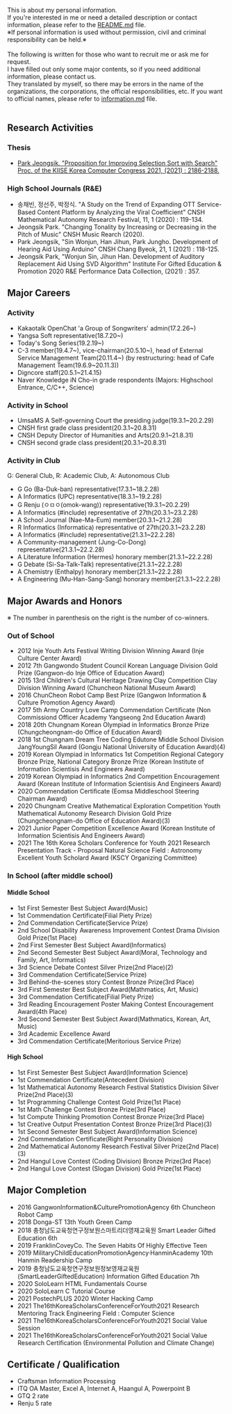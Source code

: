 This is about my personal information.<br>
If you're interested in me or need a detailed description or contact information, please refer to the [README.md](README.md) file.<br>
※If personal information is used without permission, civil and criminal responsibility can be held.※<br><br>
The following is written for those who want to recruit me or ask me for request.<br>
I have filled out only some major contents, so if you need additional information, please contact us.
<br>
They translated by myself, so there may be errors in the name of the organizations, the corporations, the official responsibilities, etc. If you want to official names, please refer to [information.md](information.md) file.<br><br>

## Research Activities
### Thesis
* [Park Jeongsik. "Proposition for Improving Selection Sort with Search" Proc. of the KIISE Korea Computer Congress 2021, (2021) : 2186-2188.](https://www.dbpia.co.kr/journal/articleDetail?nodeId=NODE10583574)
### High School Journals (R&E)
* 송채빈, 정선주, 박정식. "A Study on the Trend of Expanding OTT Service-Based 
Content Platform by Analyzing the Viral Coefficient" CNSH Mathematical Autonomy Research Festival, 11, 1 (2020) : 119-134.
* Jeongsik Park. "Changing Tonality by Increasing or Decreasing in the Pitch of Music" CNSH Music Rearch (2020).
* Park Jeongsik, "Sin Wonjun, Han Jihun, Park Jungho. Development of Hearing Aid Using Arduino" CNSH Chang Byeok, 21, 1 (2021) : 118-125.
* Jeongsik Park, "Wonjun Sin, Jihun Han. Development of Auditory Replacement Aid Using SVD Algorithm" Institute For Gifted Education & Promotion 2020 R&E Performance Data Collection, (2021) : 357.

## Major Careers

### Activity
* Kakaotalk OpenChat 'a Group of Songwriters' admin(17.2.26~)
* Yangsa Soft representative(18.7.20~)
* Today's Song Series(19.2.19~)
* C-3 member(19.4.7~), vice-chairman(20.5.10~), head of External Service Management Team(20.11.4~) (by restructuring: head of Cafe Management Team(19.6.9~20.11.3))
* Digncore staff(20.5.1~21.4.15)
* Naver Knowledge iN Cho-in grade respondents (Majors: Highschool Entrance, C/C++, Science)

### Activity in School
* UmsaMS A Self-governing Court the presiding judge(19.3.1~20.2.29)
* CNSH first grade class president(20.3.1~20.8.31)
* CNSH Deputy Director of Humanities and Arts(20.9.1~21.8.31)
* CNSH second grade class president(20.3.1~20.8.31)

### Activity in Club
G: General Club, R: Academic Club, A: Autonomous Club
* G Go (Ba-Duk-ban) representative(17.3.1~18.2.28)
* A Informatics (UPC) representative(18.3.1~19.2.28)
* G Renju (ㅇㅁㅇ(omok-wang)) representative(19.3.1~20.2.29)
* A Informatics (#include) representative of 27th(20.3.1~23.2.28)
* A School Journal (Nae-Ma-Eum) member(20.3.1~21.2.28)
* R Informatics (Informatica) representative of 27th(20.3.1~23.2.28)
* A Informatics (#include) representative(21.3.1~22.2.28)
* A Community-management (Jung-Co-Dong) representative(21.3.1~22.2.28)
* A Literature Information (Hermes) honorary member(21.3.1~22.2.28)
* G Debate (Si-Sa-Talk-Talk) representative(21.3.1~22.2.28)
* A Chemistry (Enthalpy) honorary member(21.3.1~22.2.28)
* A Engineering (Mu-Han-Sang-Sang) honorary member(21.3.1~22.2.28)


## Major Awards and Honors

※ The number in parenthesis on the right is the number of co-winners.

### Out of School
* 2012 Inje Youth Arts Festival Writing Division Winning Award (Inje Culture Center Award)
* 2012 7th Gangwondo Student Council Korean Language Division Gold Prize (Gangwon-do Inje Office of Education Award)
* 2015 13rd Children's Cultural Heritage Drawing Clay Competition Clay Division Winning Award (Chuncheon National Museum Award)
* 2016 ChunCheon Robot Camp Best Prize (Gangwon Information & Culture Promotion Agency Award)
* 2017 5th Army Country Love Camp Commendation Certificate (Non Commissiond Officer Academy Yangseong 2nd Education Award)
* 2018 20th Chungnam Korean Olympiad in Informatics Bronze Prize (Chungcheongnam-do Office of Education Award)
* 2018 1st Chungnam Dream Tree Coding Edutone Middle School Division JangYoungSil Award (Gongju National University of Education Award)(4)
* 2019 Korean Olympiad in Informatics 1st Competition Regional Category Bronze Prize, National Category Bronze Prize (Korean Institute of Information Scientisis And Engineers Award)
* 2019 Korean Olympiad in Informatics 2nd Competition Encouragement Award (Korean Institute of Information Scientisis And Engineers Award)
* 2020 Commendation Certificate (Eomsa Middleschool Steering Chairman Award)
* 2020 Chungnam Creative Mathematical Exploration Competition Youth Mathematical Autonomy Research Division Gold Prize (Chungcheongnam-do Office of Education Award)(3)
* 2021 Junior Paper Competition Excellence Award (Korean Institute of Information Scientisis And Engineers Award)
* 2021 The 16th Korea Scholars Conference for Youth 2021 Research Presentation Track - Proposal Natural Science Field : Astronomy Excellent Youth Scholard Award (KSCY Organizing Committee)

### In School (after middle school)
#### Middle School
* 1st First Semester Best Subject Award(Music)
* 1st Commendation Certificate(Filial Piety Prize)
* 2nd Commendation Certificate(Service Prize)
* 2nd School Disability Awareness Improvement Contest Drama Division Gold Prize(1st Place)
* 2nd First Semester Best Subject Award(Informatics)
* 2nd Second Semester Best Subject Award(Moral, Technology and Family, Art, Informatics)
* 3rd Science Debate Contest Silver Prize(2nd Place)(2)
* 3rd Commendation Certificate(Service Prize)
* 3rd Behind-the-scenes story Contest Bronze Prize(3rd Place)
* 3rd First Semester Best Subject Award(Mathmatics, Art, Music)
* 3rd Commendation Certificate(Filial Piety Prize)
* 3rd Reading Encouragement Poster Making Contest Encouragement Award(4th Place)
* 3rd Second Semester Best Subject Award(Mathmatics, Korean, Art, Music)
* 3rd Academic Excellence Award
* 3rd Commendation Certificate(Meritorious Service Prize)
#### High School
* 1st First Semester Best Subject Award(Information Science)
* 1st Commendation Certificate(Antecedent Division)
* 1st Mathematical Autonomy Research Festival Statistics Division Silver Prize(2nd Place)(3)
* 1st Programming Challenge Contest Gold Prize(1st Place)
* 1st Math Challenge Contest Bronze Prize(3rd Place)
* 1st Compute Thinking Promotion Contest Bronze Prize(3rd Place)
* 1st Creative Output Presentation Contest Bronze Prize(3rd Place)(3)
* 1st Second Semester Best Subject Award(Information Science)
* 2nd Commendation Certificate(Right Personality Division)
* 2nd Mathematical Autonomy Research Festival Silver Prize(2nd Place)(3)
* 2nd Hangul Love Contest (Coding Division) Bronze Prize(3rd Place)
* 2nd Hangul Love Contest (Slogan Division) Gold Prize(1st Place)

## Major Completion
* 2016 GangwonInformation&CulturePromotionAgency 6th Chuncheon Robot Camp
* 2018 Donga-ST 13th Youth Green Camp
* 2018 충청남도교육청연구정보원스마트리더영재교육원 Smart Leader Gifted Education 6th
* 2019 FranklinCoveyCo. The Seven Habits Of Highly Effective Teen
* 2019 MilitaryChildEducationPromotionAgency·HanminAcademy 10th Hanmin Readership Camp
* 2019 충청남도교육청연구정보원정보영재교육원(SmartLeaderGiftedEducation) Information Gifted Education 7th
* 2020 SoloLearn HTML Fundamentals Course
* 2020 SoloLearn C Tutorial Course
* 2021 PostechPLUS 2020 Winter Hacking Camp
* 2021 The16thKoreaScholarsConferenceForYouth2021 Research Mentoring Track Engineering Field : Computer Science
* 2021 The16thKoreaScholarsConferenceForYouth2021 Social Value Session
* 2021 The16thKoreaScholarsConferenceForYouth2021 Social Value Research Certification (Environmental Pollution and Climate Change)

## Certificate / Qualification
* Craftsman Information Processing
* ITQ OA Master, Excel A, Internet A, Haangul A, Powerpoint B
* GTQ 2 rate
* Renju 5 rate
